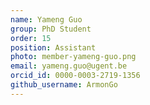 ```yaml
---
name: Yameng Guo
group: PhD Student
order: 15
position: Assistant
photo: member-yameng-guo.png
email: yameng.guo@ugent.be
orcid_id: 0000-0003-2719-1356
github_username: ArmonGo
---
```

